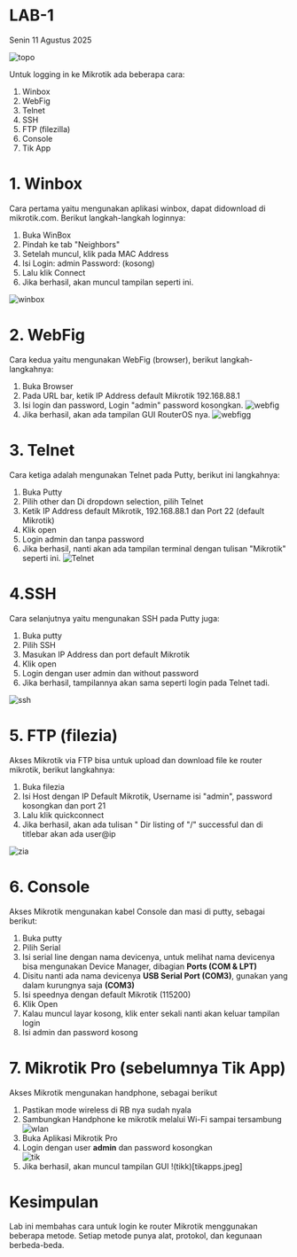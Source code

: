 # LAB-1
Senin 11 Agustus 2025

![topo](topo.jpeg)

Untuk logging in ke Mikrotik ada beberapa cara:
1. Winbox
2. WebFig
3. Telnet
4. SSH
5. FTP (filezilla)
6. Console
7. Tik App

# 1. Winbox
   Cara pertama yaitu mengunakan aplikasi winbox, dapat didownload di mikrotik.com. Berikut langkah-langkah loginnya:
   1. Buka WinBox
   2. Pindah ke tab "Neighbors"
   3. Setelah muncul, klik pada MAC Address
   4. Isi Login: admin Password: (kosong)
   5. Lalu klik Connect
   6. Jika berhasil, akan muncul tampilan seperti ini.

![winbox](winbox.PNG)

# 2. WebFig
  Cara kedua yaitu mengunakan WebFig (browser), berikut langkah-langkahnya: 
   1. Buka Browser
   2. Pada URL bar, ketik IP Address default Mikrotik 192.168.88.1
   3. Isi login dan password, Login "admin" password kosongkan.
   ![webfig](webfigsatu.png)
   5. Jika berhasil, akan ada tampilan GUI RouterOS nya.
   ![webfigg](webfigdua.png)

# 3. Telnet
   Cara ketiga adalah mengunakan Telnet pada Putty, berikut ini langkahnya:
   1. Buka Putty
   2. Pilih other dan Di dropdown selection, pilih Telnet
   3. Ketik IP Address default Mikrotik, 192.168.88.1 dan Port 22 (default Mikrotik)
   4. Klik open
   5. Login admin dan tanpa password
   6. Jika berhasil, nanti akan ada tampilan terminal dengan tulisan "Mikrotik" seperti ini.
![Telnet](telnet.PNG)

# 4.SSH
   Cara selanjutnya yaitu mengunakan SSH pada Putty juga:
   1. Buka putty
   2. Pilih SSH
   3. Masukan IP Address dan port default Mikrotik
   4. Klik open
   5. Login dengan user admin dan without password
   6. Jika berhasil, tampilannya akan sama seperti login pada Telnet tadi.

![ssh](telnet.PNG)

# 5. FTP (filezia)
   Akses Mikrotik via FTP bisa untuk upload dan download file ke router mikrotik, berikut langkahnya:
   1. Buka filezia
   2. Isi Host dengan IP Default Mikrotik, Username isi "admin", password kosongkan dan port 21
   3. Lalu klik quickconnect
   4. Jika berhasil, akan ada tulisan " Dir listing of "/" successful dan di titlebar akan ada user@ip

![zia](zia.PNG)

# 6. Console
   Akses Mikrotik mengunakan kabel Console dan masi di putty, sebagai berikut:
   1. Buka putty
   2. Pilih Serial
   3. Isi serial line dengan nama devicenya, untuk melihat nama devicenya bisa mengunakan Device Manager, dibagian **Ports (COM & LPT)**
   4. Disitu nanti ada nama devicenya **USB Serial Port (COM3)**, gunakan yang dalam kurungnya saja **(COM3)**
   5. Isi speednya dengan default Mikrotik (115200)
   6. Klik Open
   7. Kalau muncul layar kosong, klik enter sekali nanti akan keluar tampilan login
   8. Isi admin dan password kosong

# 7. Mikrotik Pro (sebelumnya Tik App)
   Akses Mikrotik mengunakan handphone, sebagai berikut
   1. Pastikan mode wireless di RB nya sudah nyala
   2. Sambungkan Handphone ke mikrotik melalui Wi-Fi sampai tersambung
   ![wlan](wlan.PNG)
   4. Buka Aplikasi Mikrotik Pro
   5. Login dengan user **admin** dan password kosongkan  
   ![tik](tikapp.jpeg)
   6. Jika berhasil, akan muncul tampilan GUI
   !(tikk)[tikapps.jpeg]

# Kesimpulan
   Lab ini membahas cara untuk login ke router Mikrotik menggunakan beberapa metode. Setiap metode punya alat, protokol, dan kegunaan berbeda-beda.
